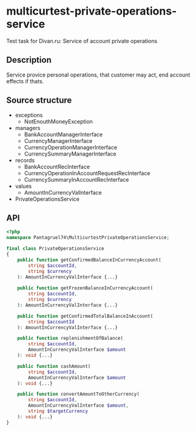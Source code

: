 # multicurtest-private-operations-service
Test task for Divan.ru: Service of account private operations


## Description
Service provice personal operations, that customer may act, end account effects if thats.


## Source structure
- exceptions
  - NotEnouthMoneyException
- managers
  - BankAccountManagerInterface
  - CurrencyManagerInterface
  - CurrencyOperationManagerInterface
  - CurrencySummaryManagerInterface
- records
  - BankAccountRecInterface
  - CurrencyOperationInAccountRequestRecInterface
  - CurrencySummaryInAccountRecInterface
- values
  - AmountInCurrencyValInterface
- PrivateOperationsService


## API
```php
<?php
namespace Pantagruel74\MulticurtestPrivateOperationsService;

final class PrivateOperationsService
{
    public function getConfirmedBalanceInCurrencyAccount(
        string $accountId,
        string $currency
    ): AmountInCurrencyValInterface {...}
    
    public function getFrozenBalanceInCurrencyAccount(
        string $accountId,
        string $currency
    ): AmountInCurrencyValInterface {...}

    public function getConfirmedTotalBalanceInAccount(
        string $accountId
    ): AmountInCurrencyValInterface {...}

    public function replenishmentOfBalance(
        string $accountId,
        AmountInCurrencyValInterface $amount
    ): void {...}

    public function cashAmount(
        string $accountId,
        AmountInCurrencyValInterface $amount
    ): void {...}

    public function convertAmountToOtherCurrency(
        string $accountId,
        AmountInCurrencyValInterface $amount,
        string $targetCurrency
    ): void {...}
}
```